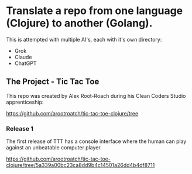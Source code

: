 # Translate a repo from one language (Clojure) to another (Golang).

This is attempted with multiple AI's, each with it's own directory:

* Grok
* Claude
* ChatGPT

## The Project - Tic Tac Toe

This repo was created by Alex Root-Roach during his Clean Coders Studio apprenticeship:

https://github.com/arootroatch/tic-tac-toe-clojure/tree

### Release 1 

The first release of TTT has a console interface where the human can play against an unbeatable computer player.

https://github.com/arootroatch/tic-tac-toe-clojure/tree/5a339a00bc23ca8dd9b4c14501a26dd4b4df8711
